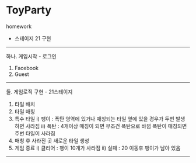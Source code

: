 # ToyParty
homework

* 스테이지 21 구현

----------------------------------
하나. 게임시작 - 로그인
  1) Facebook
  2) Guest
----------------------------------
둘. 게임로직 구현 - 21스테이지
  1) 타일 배치
  2) 타일 매칭
  3) 특수 타일
    i) 팽이 : 폭탄 영역에 있거나 매칭되는 타일 옆에 있을 경우가 두번 발생 하면 사라짐
    ii) 폭탄 : 4개이상 매칭이 되면 무조건 폭탄으로 바뀜
              폭탄이 매칭되면 주변 타일이 사라짐
  4) 매칭 후 사라진 곳 새로운 타일 생성
  5) 게임 종료
    i) 클리어 : 팽이 10개가 사라짐
    ii) 실패 : 20 이동후 팽이가 남아 있음
----------------------------------
  

